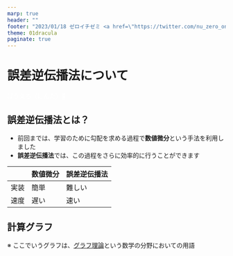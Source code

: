 ```yaml
---
marp: true
header: ""
footer: "2023/01/18 ゼロイチゼミ <a href=\"https://twitter.com/nu_zero_one\" style=\"color:white\">@nu_zero_one</a>"
theme: 01dracula
paginate: true
---
```


<!--
headingDivider: 2
_class: title
_paginate: false
-->

# 誤差逆伝播法について

<a style="color:white; text-decoration: none;" href="https://github.com/kentakom1213">ぱうえる（けんた）:link:</a>


## 誤差逆伝播法とは？

- 前回までは、学習のために勾配を求める過程で**数値微分**という手法を利用しました
- **誤差逆伝播法**では、この過程をさらに効率的に行うことができます

| | 数値微分 | 誤差逆伝播法 |
| - | - | - |
| 実装 | 簡単 | 難しい |
| 速度 | 遅い | 速い |


## 計算グラフ

※ ここでいうグラフは、[グラフ理論](https://ja.wikipedia.org/wiki/%E3%82%B0%E3%83%A9%E3%83%95%E7%90%86%E8%AB%96)という数学の分野においての用語
